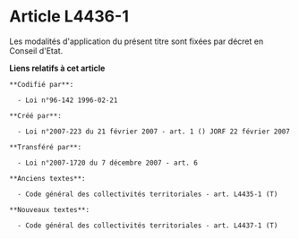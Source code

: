 # Article L4436-1

Les modalités d'application du présent titre sont fixées par décret en Conseil d'Etat.

**Liens relatifs à cet article**

	**Codifié par**:

	  - Loi n°96-142 1996-02-21

	**Créé par**:

	  - Loi n°2007-223 du 21 février 2007 - art. 1 () JORF 22 février 2007

	**Transféré par**:

	  - Loi n°2007-1720 du 7 décembre 2007 - art. 6

	**Anciens textes**:

	  - Code général des collectivités territoriales - art. L4435-1 (T)

	**Nouveaux textes**:

	  - Code général des collectivités territoriales - art. L4437-1 (T)
